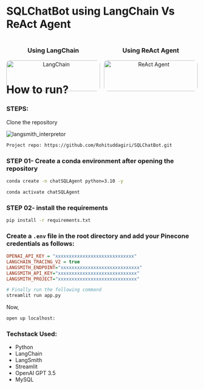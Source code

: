 # SQLChatBot using LangChain Vs ReAct Agent




<div style="display: flex; justify-content: space-between; gap: 10px;">
  <div style="flex: 1; text-align: center;">
    <h3>Using LangChain</h3>
    <img src=chat-mysql.png alt="LangChain" style="width: 100%; border-radius: 10px;">
  </div>
  <div style="flex: 1; text-align: center;">
    <h3>Using ReAct Agent</h3>
    <img src =https://github.com/user-attachments/assets/40a8d11d-21b1-4f73-9dbd-26cbb42b269a alt="ReAct Agent" style="width: 100%; border-radius: 10px;">
  </div>
</div>





# How to run?
### STEPS:

Clone the repository

![langsmith_interpretor](https://github.com/user-attachments/assets/f9f7eb37-7cfc-4197-814c-0a0da1855469)


```bash
Project repo: https://github.com/Rohituddagiri/SQLChatBot.git
```

### STEP 01- Create a conda environment after opening the repository

```bash
conda create -n chatSQLAgent python=3.10 -y
```

```bash
conda activate chatSQLAgent
```

### STEP 02- install the requirements
```bash
pip install -r requirements.txt
```


### Create a `.env` file in the root directory and add your Pinecone credentials as follows:

```ini
OPENAI_API_KEY = "xxxxxxxxxxxxxxxxxxxxxxxxxxxxx"
LANGCHAIN_TRACING_V2 = true
LANGSMITH_ENDPOINT="xxxxxxxxxxxxxxxxxxxxxxxxxxxxx"
LANGSMITH_API_KEY="xxxxxxxxxxxxxxxxxxxxxxxxxxxxx"
LANGSMITH_PROJECT="xxxxxxxxxxxxxxxxxxxxxxxxxxxxx"
```

```bash
# Finally run the following command
streamlit run app.py
```

Now,
```bash
open up localhost:
```


### Techstack Used:

- Python
- LangChain
- LangSmith
- Streamlit
- OpenAI GPT 3.5
- MySQL

